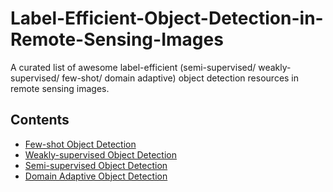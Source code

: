 # Label-Efficient-Object-Detection-in-Remote-Sensing-Images


A curated list of awesome label-efficient (semi-supervised/ weakly-supervised/ few-shot/ domain adaptive) object detection resources in remote sensing images.

## Contents
- [Few-shot Object Detection](./FSOD4RSIs.md)
- [Weakly-supervised Object Detection](./WSOD4RSIs.md)
- [Semi-supervised Object Detection](./SSOD4RSIs.md)
- [Domain Adaptive Object Detection](./DAOD4RSIs.md)

